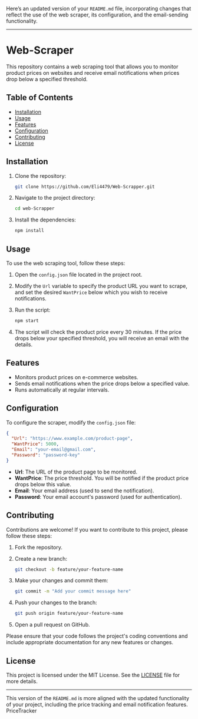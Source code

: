 Here’s an updated version of your `README.md` file, incorporating changes that reflect the use of the web scraper, its configuration, and the email-sending functionality.

---

# Web-Scraper

This repository contains a web scraping tool that allows you to monitor product prices on websites and receive email notifications when prices drop below a specified threshold.

## Table of Contents

- [Installation](#installation)
- [Usage](#usage)
- [Features](#features)
- [Configuration](#configuration)
- [Contributing](#contributing)
- [License](#license)

## Installation

1. Clone the repository:

   ```sh
   git clone https://github.com/Eli4479/Web-Scrapper.git
   ```

2. Navigate to the project directory:

   ```sh
   cd web-Scrapper
   ```

3. Install the dependencies:
   ```sh
   npm install
   ```

## Usage

To use the web scraping tool, follow these steps:

1. Open the `config.json` file located in the project root.

2. Modify the `Url` variable to specify the product URL you want to scrape, and set the desired `WantPrice` below which you wish to receive notifications.

3. Run the script:

   ```sh
   npm start
   ```

4. The script will check the product price every 30 minutes. If the price drops below your specified threshold, you will receive an email with the details.

## Features

- Monitors product prices on e-commerce websites.
- Sends email notifications when the price drops below a specified value.
- Runs automatically at regular intervals.

## Configuration

To configure the scraper, modify the `config.json` file:

```json
{
  "Url": "https://www.example.com/product-page",
  "WantPrice": 5000,
  "Email": "your-email@gmail.com",
  "Password": "password-key"
}
```

- **Url**: The URL of the product page to be monitored.
- **WantPrice**: The price threshold. You will be notified if the product price drops below this value.
- **Email**: Your email address (used to send the notification).
- **Password**: Your email account's password (used for authentication).

## Contributing

Contributions are welcome! If you want to contribute to this project, please follow these steps:

1. Fork the repository.

2. Create a new branch:

   ```sh
   git checkout -b feature/your-feature-name
   ```

3. Make your changes and commit them:

   ```sh
   git commit -m "Add your commit message here"
   ```

4. Push your changes to the branch:

   ```sh
   git push origin feature/your-feature-name
   ```

5. Open a pull request on GitHub.

Please ensure that your code follows the project's coding conventions and include appropriate documentation for any new features or changes.

## License

This project is licensed under the MIT License. See the [LICENSE](LICENSE) file for more details.

---

This version of the `README.md` is more aligned with the updated functionality of your project, including the price tracking and email notification features.
P r i c e T r a c k e r  
 